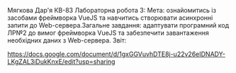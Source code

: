 Мягкова Дар'я КВ-83 Лабораторна робота 3: Мета: ознайомитись із засобами фреймворка VueJS та навчитись створювати асинхронні запити до Web-сервера.Загальне завдання: адаптувати програмний код ЛР№2 до вимог фреймворка VueJS та забезпечити завантаження необхідних даних з Web-сервера. 
Звіт:

https://docs.google.com/document/d/1gxGGVuvhDTE8j-u22v26eIDNADY-LKgZAL3iDukKnxE/edit?usp=sharing
